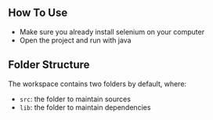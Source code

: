 ## How To Use

- Make sure you already install selenium on your computer
- Open the project and run with java

## Folder Structure

The workspace contains two folders by default, where:

- `src`: the folder to maintain sources
- `lib`: the folder to maintain dependencies
